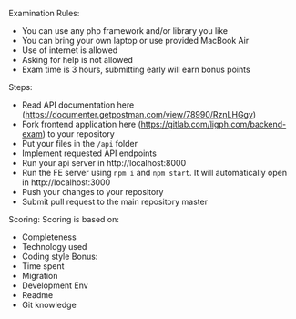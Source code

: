 Examination Rules:

- You can use any php framework and/or library you like
- You can bring your own laptop or use provided MacBook Air
- Use of internet is allowed
- Asking for help is not allowed
- Exam time is 3 hours, submitting early will earn bonus points

Steps:
- Read API documentation here (https://documenter.getpostman.com/view/78990/RznLHGgv)
- Fork frontend application here (https://gitlab.com/ligph.com/backend-exam) to your repository
- Put your files in the `/api` folder
- Implement requested API endpoints
- Run your api server in http://localhost:8000
- Run the FE server using `npm i` and `npm start`. It will automatically open in http://localhost:3000
- Push your changes to your repository
- Submit pull request to the main repository master

Scoring:
Scoring is based on:
- Completeness
- Technology used
- Coding style
Bonus:
- Time spent
- Migration
- Development Env
- Readme
- Git knowledge

